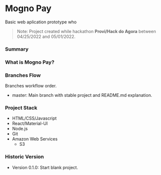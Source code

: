 # Mogno Pay

Basic web aplication prototype who

> Note: Project created while hackathon **Provi/Hack do Agora** between 04/25/2022 and 05/01/2022.

### Summary

### What is Mogno Pay?

### Branches Flow

Branches workflow order.

- master: Main branch with stable project and README.md explanation.

### Project Stack

- HTML/CSS/Javascript
- React/Material-UI
- Node.js
- Git
- Amazon Web Services
    - S3

### Historic Version

- Version 0.1.0: Start blank project.